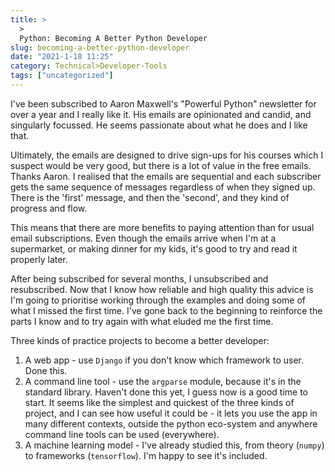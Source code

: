 ```yaml
---
title: >
  >
  Python: Becoming A Better Python Developer
slug: becoming-a-better-python-developer
date: "2021-1-18 11:25"
category: Technical>Developer-Tools
tags: ["uncategorized"]
---
```


I've been subscribed to Aaron Maxwell's "Powerful Python" newsletter for over a
year and I really like it. His emails are opinionated and candid, and
singularly focussed. He seems passionate about what he does and I like that.

Ultimately, the emails are designed to drive sign-ups for his courses which I
suspect would be very good, but there is a lot of value in the free emails.
Thanks Aaron. I realised that the emails are sequential and each subscriber
gets the same sequence of messages regardless of when they signed up. There is
the 'first' message, and then the 'second', and they kind of progress and flow.

This means that there are more benefits to paying attention than for usual
email subscriptions. Even though the emails arrive when I'm at a
supermarket, or making dinner for my kids, it's good to try and read it
properly later.

After being subscribed for several months, I unsubscribed and resubscribed. Now
that I know how reliable and high quality this advice is I'm going to
prioritise working through the examples and doing some of what I missed the
first time. I've gone back to the beginning to reinforce the parts I know and
to try again with what eluded me the first time.

Three kinds of practice projects to become a better developer:

1. A web app - use `Django` if you don't know which framework to user. Done
   this.
2. A command line tool - use the `argparse` module, because it's in the standard
   library. Haven't done this yet, I guess now is a good time to start. It
   seems like the simplest and quickest of the three kinds of project, and I
   can see how useful it could be - it lets you use the app in many different
   contexts, outside the python eco-system and anywhere command line tools can
   be used (everywhere).
3. A machine learning model - I've already studied this, from theory (`numpy`)
   to frameworks (`tensorflow`). I'm happy to see it's included.
